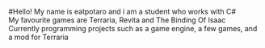 #Hello! My name is eatpotaro and i am a student who works with C#   
My favourite games are Terraria, Revita and The Binding Of Isaac  
Currently programming projects such as a game engine, a few games, and a mod for Terraria  
